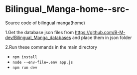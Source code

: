 # Bilingual_Manga-home--src-
Source code of bilingual manga(home)

1.Get the database json files from https://github.com/B-M-dev/Bilingual_Manga_databases and place them in json folder

2.Run these commands in the main directory
- `npm install`
- `node --env-file=.env app.js`
- `npm run dev`
